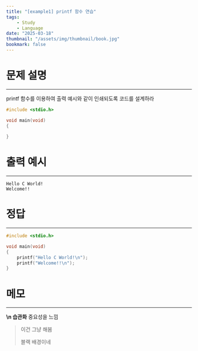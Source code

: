 ```yaml
---
title: "[example1] printf 함수 연습"
tags:
    - Study
    - Language
date: "2025-03-18"
thumbnail: "/assets/img/thumbnail/book.jpg"
bookmark: false
---
```

# 문제 설명
---
printf 함수를 이용하여 출력 예시와 같이 인쇄되도록 코드를 설계하라

```c
#include <stdio.h>

void main(void)
{
	
}
```

# 출력 예시
---

```
Hello C World!
Welcome!!
```

# 정답
---

```c
#include <stdio.h>

void main(void)
{
	printf("Hello C World!\n");
	printf("Welcome!!\n");
}
```

# 메모
---
**\n 습관화** 중요성을 느낌

> 이건 그냥 해봄
> 
> 블랙 배경이네
